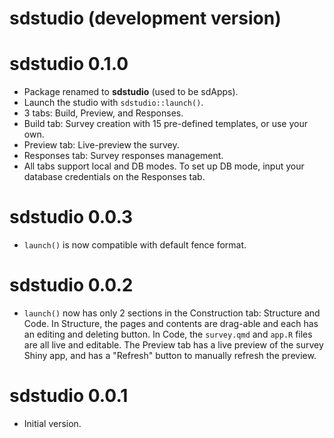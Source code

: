 # sdstudio (development version)

# sdstudio 0.1.0

- Package renamed to **sdstudio** (used to be sdApps).
- Launch the studio with `sdstudio::launch()`.
- 3 tabs: Build, Preview, and Responses.
- Build tab: Survey creation with 15 pre-defined templates, or use your own.
- Preview tab: Live-preview the survey.
- Responses tab: Survey responses management.
- All tabs support local and DB modes. To set up DB mode, input your database credentials on the Responses tab.

# sdstudio 0.0.3

- `launch()` is now compatible with default fence format.

# sdstudio 0.0.2

- `launch()` now has only 2 sections in the Construction tab: Structure and Code. In Structure, the pages and contents are drag-able and each has an editing and deleting button. In Code, the `survey.qmd` and `app.R` files are all live and editable. The Preview tab has a live preview of the survey Shiny app, and has a "Refresh" button to manually refresh the preview. 

# sdstudio 0.0.1

- Initial version.
